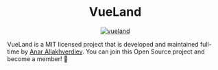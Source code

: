 
<h1 align="center">VueLand</h1>
<p  align="center">
  <a href="https://github.com/vueland/vueland-next">
    <img src="https://i.ibb.co/9yppwCj/vueland.png" alt="vueland" border="0">
  </a>
</p>

VueLand is a MIT licensed project that is developed and maintained full-time by [Anar Allakhverdiev](https://github.com/wiseadme).
You can join this Open Source project and become a member! 🎉
